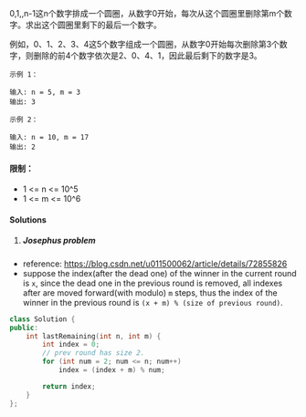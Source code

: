 0,1,,n-1这n个数字排成一个圆圈，从数字0开始，每次从这个圆圈里删除第m个数字。求出这个圆圈里剩下的最后一个数字。

例如，0、1、2、3、4这5个数字组成一个圆圈，从数字0开始每次删除第3个数字，则删除的前4个数字依次是2、0、4、1，因此最后剩下的数字是3。

 

```
示例 1：

输入: n = 5, m = 3
输出: 3

示例 2：

输入: n = 10, m = 17
输出: 2
```

 

#### 限制：

-    1 <= n <= 10^5
-    1 <= m <= 10^6


#### Solutions

1. ##### Josephus problem

- reference: https://blog.csdn.net/u011500062/article/details/72855826
- suppose the index(after the dead one) of the winner in the current round is `x`, since the dead one in the previous round is removed, all indexes after are moved forward(with modulo) `m` steps, thus the index of the winner in the previous round is `(x + m) % (size of previous round)`.

```c++
class Solution {
public:
    int lastRemaining(int n, int m) {
        int index = 0;
        // prev round has size 2.
        for (int num = 2; num <= n; num++)
            index = (index + m) % num; 

        return index;
    }
};
```